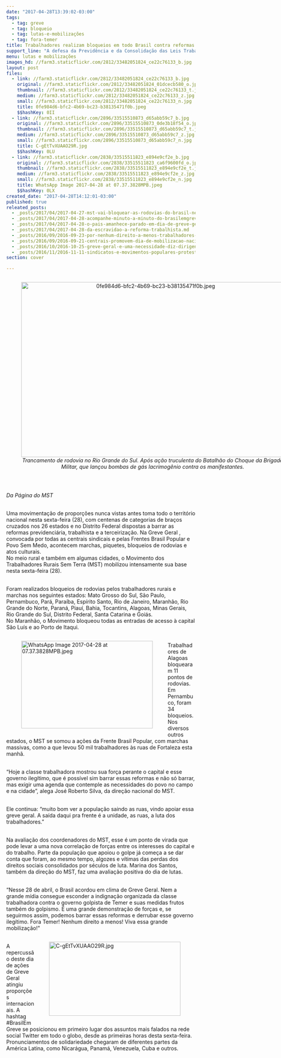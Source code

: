 ```yaml
---
date: "2017-04-28T13:39:02-03:00"
tags:
  - tag: greve
  - tag: bloqueio
  - tag: lutas-e-mobilizações
  - tag: fora-temer
title: Trabalhadores realizam bloqueios em todo Brasil contra reformas de Temer
support_line: "A defesa da Previdência e da Consolidação das Leis Trabalhistas leva brasileiros no campo e na cidade a aderir ao movimento da greve geral. "
menu: lutas e mobilizações
images_hd: //farm3.staticflickr.com/2812/33482051824_ce22c76133_b.jpg
layout: post
files:
  - link: //farm3.staticflickr.com/2812/33482051824_ce22c76133_b.jpg
    original: //farm3.staticflickr.com/2812/33482051824_01dcecb580_o.jpg
    thumbnail: //farm3.staticflickr.com/2812/33482051824_ce22c76133_t.jpg
    medium: //farm3.staticflickr.com/2812/33482051824_ce22c76133_z.jpg
    small: //farm3.staticflickr.com/2812/33482051824_ce22c76133_n.jpg
    title: 0fe984d6-bfc2-4b69-bc23-b38135471f0b.jpeg
    $$hashKey: 0II
  - link: //farm3.staticflickr.com/2896/33515510873_d65abb59c7_b.jpg
    original: //farm3.staticflickr.com/2896/33515510873_0de3b18f54_o.jpg
    thumbnail: //farm3.staticflickr.com/2896/33515510873_d65abb59c7_t.jpg
    medium: //farm3.staticflickr.com/2896/33515510873_d65abb59c7_z.jpg
    small: //farm3.staticflickr.com/2896/33515510873_d65abb59c7_n.jpg
    title: C-gEtTvXUAAO29R.jpg
    $$hashKey: 0LU
  - link: //farm3.staticflickr.com/2838/33515511823_e894e9cf2e_b.jpg
    original: //farm3.staticflickr.com/2838/33515511823_ca6f9600fd_o.jpg
    thumbnail: //farm3.staticflickr.com/2838/33515511823_e894e9cf2e_t.jpg
    medium: //farm3.staticflickr.com/2838/33515511823_e894e9cf2e_z.jpg
    small: //farm3.staticflickr.com/2838/33515511823_e894e9cf2e_n.jpg
    title: WhatsApp Image 2017-04-28 at 07.37.3828MPB.jpeg
    $$hashKey: 0LX
created_date: "2017-04-28T14:12:01-03:00"
published: true
releated_posts:
  - _posts/2017/04/2017-04-27-mst-vai-bloquear-as-rodovias-do-brasil-neste-dia-de-greve-geral.md
  - _posts/2017/04/2017-04-28-acompanhe-minuto-a-minuto-do-brasilemgreve.md
  - _posts/2017/04/2017-04-28-o-pais-amanhece-parado-em-dia-de-greve-geral.md
  - _posts/2017/04/2017-04-28-da-escravidao-a-reforma-trabalhista.md
  - _posts/2016/09/2016-09-23-por-nenhum-direito-a-menos-trabalhadores-do-campo-e-da-cidade-fazem-piquetes-e-caminhadas-em-porto-alegre.md
  - _posts/2016/09/2016-09-21-centrais-promovem-dia-de-mobilizacao-nacional-na-quinta-22.md
  - _posts/2016/10/2016-10-25-greve-geral-e-uma-necessidade-diz-dirigente-da-cut.md
  - _posts/2016/11/2016-11-11-sindicatos-e-movimentos-populares-protestam-contra-pec-do-teto-nesta-sexta-feira-11.md
section: cover

---
```

<div style="text-align:center">
<figure class="image" style="display:inline-block"><img alt="0fe984d6-bfc2-4b69-bc23-b38135471f0b.jpeg" height="466" src="//farm3.staticflickr.com/2812/33482051824_ce22c76133_b.jpg" width="700" />
<figcaption><em>Trancamento de rodovia no Rio Grande do Sul. Ap&oacute;s a&ccedil;&atilde;o truculenta do Batalh&atilde;o do Choque da Brigada Militar, que lan&ccedil;ou bombas de g&aacute;s lacrimog&ecirc;nio contra os manifestantes.</em></figcaption>
</figure>
</div>

<p>&nbsp;</p>

<p><em>Da P&aacute;gina do MST&nbsp;</em></p>

<p><br />
Uma movimenta&ccedil;&atilde;o de propor&ccedil;&otilde;es nunca vistas antes toma todo o territ&oacute;rio nacional nesta sexta-feira (28), com centenas de categorias de bra&ccedil;os cruzados nos 26 estados e no Distrito Federal dispostas a barrar as reformas previdenci&aacute;ria, trabalhista e a terceiriza&ccedil;&atilde;o. Na Greve Geral , convocada por todas as centrais sindicais e pelas Frentes Brasil Popular e Povo Sem Medo, acontecem marchas, piquetes, bloqueios de rodovias e atos culturais.<br />
No meio rural e tamb&eacute;m em algumas cidades, o Movimento dos Trabalhadores Rurais Sem Terra (MST) mobilizou intensamente sua base nesta sexta-feira (28).&nbsp;</p>

<p><br />
Foram realizados bloqueios de rodovias pelos trabalhadores rurais e marchas nos seguintes estados: Mato Grosso do Sul, S&atilde;o Paulo, Pernambuco, Par&aacute;, Para&iacute;ba, Esp&iacute;rito Santo, Rio de Janeiro, Maranh&atilde;o, Rio Grande do Norte, Paran&aacute;, Piau&iacute;, Bahia, Tocantins, Alagoas, Minas Gerais, Rio Grande do Sul, Distrito Federal, Santa Catarina e Goi&aacute;s.<br />
No Maranh&atilde;o, o Movimento bloqueou todas as entradas de acesso &agrave; capital S&atilde;o Lu&iacute;s e ao Porto de Itaqui.</p>

<figure class="image" style="float:left"><img alt="WhatsApp Image 2017-04-28 at 07.37.3828MPB.jpeg" height="233" src="//farm3.staticflickr.com/2838/33515511823_e894e9cf2e_b.jpg" width="350" />
<figcaption></figcaption>
</figure>

<p><br />
Trabalhadores de Alagoas bloquearam 11 pontos de rodovias. Em Pernambuco, foram 34 bloqueios. Nos diversos outros estados, o MST se somou a a&ccedil;&otilde;es da Frente Brasil Popular, com marchas massivas, como a que levou 50 mil trabalhadores &agrave;s ruas de Fortaleza esta manh&atilde;.</p>

<p><br />
&ldquo;Hoje a classe trabalhadora mostrou sua for&ccedil;a perante o capital e esse governo ileg&iacute;timo, que &eacute; poss&iacute;vel sim barrar essas reformas e n&atilde;o s&oacute; barrar, mas exigir uma agenda que contemple as necessidades do povo no campo e na cidade&rdquo;, alega Jos&eacute; Roberto Silva, da dire&ccedil;&atilde;o nacional do MST.</p>

<p><br />
Ele continua: &ldquo;muito bom ver a popula&ccedil;&atilde;o saindo as ruas, vindo apoiar essa greve geral. A sa&iacute;da daqui pra frente &eacute; a unidade, as ruas, a luta dos trabalhadores.&rdquo;</p>

<p><br />
Na avalia&ccedil;&atilde;o dos coordenadores do MST, esse &eacute; um ponto de virada que pode levar a uma nova correla&ccedil;&atilde;o de for&ccedil;as entre os interesses do capital e do trabalho. Parte da popula&ccedil;&atilde;o que apoiou o golpe j&aacute; come&ccedil;a a se dar conta que foram, ao mesmo tempo, algozes e v&iacute;timas das perdas dos direitos sociais consolidados por s&eacute;culos de luta. Marina dos Santos, tamb&eacute;m da dire&ccedil;&atilde;o do MST, faz uma avalia&ccedil;&atilde;o positiva do dia de lutas.</p>

<p><br />
&ldquo;Nesse 28 de abril, o Brasil acordou em clima de Greve Geral. Nem a grande m&iacute;dia consegue esconder a indigna&ccedil;&atilde;o organizada da classe trabalhadora contra o governo golpista de Temer e suas medidas frutos tamb&eacute;m do golpismo. &Eacute; uma grande demonstra&ccedil;&atilde;o de for&ccedil;as e, se seguirmos assim, podemos barrar essas reformas e derrubar esse governo ileg&iacute;timo. Fora Temer! Nenhum direito a menos! Viva essa grande mobiliza&ccedil;&atilde;o!&quot;</p>

<figure class="image" style="float:right"><img alt="C-gEtTvXUAAO29R.jpg" height="197" src="//farm3.staticflickr.com/2896/33515510873_d65abb59c7_b.jpg" width="350" />
<figcaption></figcaption>
</figure>

<p><br />
A repercuss&atilde;o deste dia de a&ccedil;&otilde;es de Greve Geral atingiu propor&ccedil;&otilde;es internacionais. A hashtag #BrasilEmGreve se posicionou em primeiro lugar dos assuntos mais falados na rede social Twitter em todo o globo, desde as primeiras horas desta sexta-feira. Pronunciamentos de solidariedade chegaram de diferentes partes da Am&eacute;rica Latina, como Nicar&aacute;gua, Panam&aacute;, Venezuela, Cuba e outros.</p>
